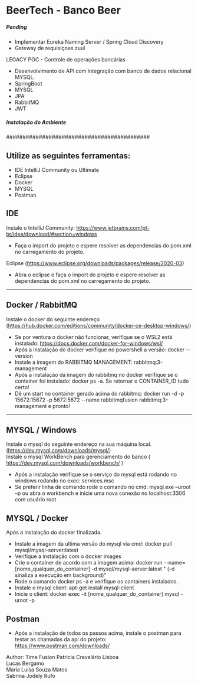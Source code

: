 # BeerTech - Banco Beer

##### Pending

- Implementar Eureka Naming Server / Spring Cloud Discovery
- Gateway de requisiçoes zuul 

LEGACY POC - Controle de operações bancárias

- Desenvolvimento de API com integração com banco de dados relacional MYSQL.
- SpringBoot
- MYSQL
- JPA
- RabbitMQ
- JWT


##### Instalação do Ambiente
############################################

## Utilize as seguintes ferramentas:  

* IDE IntelliJ Community ou Ultimate
* Eclipse
* Docker
* MYSQL
* Postman

## IDE  
Instale o IntelliJ Community: https://www.jetbrains.com/pt-br/idea/download/#section=windows  
* Faça o import do projeto e espere resolver as dependencias do pom.xml no carregamento do projeto.

Eclipse (https://www.eclipse.org/downloads/packages/release/2020-03)
* Abra o eclipse e faça o import do projeto e espere resolver as dependencias do pom.xml no carregamento do projeto.

-------------------------------------------------------------------------------------------  

## Docker / RabbitMQ
Instale o docker do seguinte endereço (https://hub.docker.com/editions/community/docker-ce-desktop-windows/)  

* Se por ventura o docker não funcionar, verifique se o WSL2 está instalado: https://docs.docker.com/docker-for-windows/wsl/
* Após a instalação do docker verifique no powershell a versão: docker --version  
* Instale a imagem do RABBITMQ MANAGEMENT: rabbitmq:3-management
* Após a instalação da imagem do rabbitmq no docker verifique se o container foi instalado: docker ps -a.  Se retornar o CONTAINER_ID tudo certo! 
* Dê um start no container gerado acima do rabbitmq: docker run -d -p 15672:15672 -p 5672:5672 --name rabbitmqfusion rabbitmq:3-management e pronto!  
-------------------------------------------------------------------------------------------

## MYSQL / Windows
Instale o mysql do seguinte endereço na sua máquina local. (https://dev.mysql.com/downloads/mysql/)  
Instale o mysql WorkBench para gerenciamento do banco ( https://dev.mysql.com/downloads/workbench/ )

* Após a instalação verifique se o serviço do mysql está rodando no windows rodando no exec:  services.msc
* Se preferir linha de comando rode o comando no cmd: mysql.exe –uroot –p  ou abra o workbench e inicie uma nova conexão no localhost:3306  com usuário root


## MYSQL / Docker
Após a instalação do docker finalizada.

* Instale a imagem da ultima versão do mysql via cmd: docker pull mysql/mysql-server:latest
* Verifique a instalação com o docker images
* Crie o container de acordo com a imagem acima:  docker run --name=[nome_qualquer_do_container] -d mysql/mysql-server:latest   " (-d sinaliza a execução em background)"
* Rode o comando docker ps -a e verifique os containers instalados.
* Instale o mysql client:  apt-get install mysql-client
* Inicie o client:  docker exec -it [nome_qualquer_do_container] mysql -uroot -p

## Postman
* Após a instalação de todos os passos acima, instale o postman para testar as chamadas da api do projeto: https://www.postman.com/downloads/


Author: Time Fusion
Patricia Crevelário Lisboa  
Lucas Bergamo  
Maria Luísa Souza Matos  
Sabrina Jodely Rufo  


